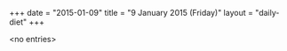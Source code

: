+++
date = "2015-01-09"
title = "9 January 2015 (Friday)"
layout = "daily-diet"
+++


\<no entries\>

